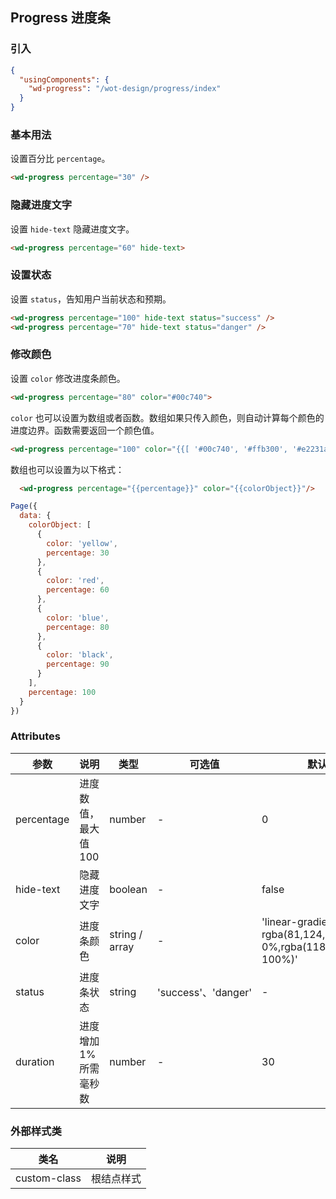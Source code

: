 ## Progress 进度条

### 引入

```json
{
  "usingComponents": {
    "wd-progress": "/wot-design/progress/index"
  }
}
```

### 基本用法

设置百分比 `percentage`。

```html
<wd-progress percentage="30" />
```

### 隐藏进度文字

设置 `hide-text` 隐藏进度文字。

```html
<wd-progress percentage="60" hide-text>
```

### 设置状态

设置 `status`，告知用户当前状态和预期。

```html
<wd-progress percentage="100" hide-text status="success" />
<wd-progress percentage="70" hide-text status="danger" />
```

### 修改颜色

设置 `color` 修改进度条颜色。

```html
<wd-progress percentage="80" color="#00c740">
```

`color` 也可以设置为数组或者函数。数组如果只传入颜色，则自动计算每个颜色的进度边界。函数需要返回一个颜色值。

```html
<wd-progress percentage="100" color="{{[ '#00c740', '#ffb300', '#e2231a', '#0083ff' ]}}" />
```

数组也可以设置为以下格式：

```html
  <wd-progress percentage="{{percentage}}" color="{{colorObject}}"/>
```

```javascript
Page({
  data: {
    colorObject: [
      {
        color: 'yellow',
        percentage: 30
      },
      {
        color: 'red',
        percentage: 60
      },
      {
        color: 'blue',
        percentage: 80
      },
      {
        color: 'black',
        percentage: 90
      }
    ],
    percentage: 100
  }
})
```

### Attributes

| 参数      | 说明                                 | 类型      | 可选值       | 默认值   |
|---------- |------------------------------------ |---------- |------------- |-------- |
| percentage | 进度数值，最大值100 | number | - | 0 |
| hide-text | 隐藏进度文字 | boolean | - | false |
| color | 进度条颜色 | string / array | - | 'linear-gradient(315deg, rgba(81,124,240,1) 0%,rgba(118,158,245,1) 100%)' |
| status | 进度条状态 | string | 'success'、'danger' | - |
| duration | 进度增加1%所需毫秒数 | number | - | 30 |

### 外部样式类

| 类名     | 说明                |
|---------|---------------------|
| custom-class | 根结点样式 |
